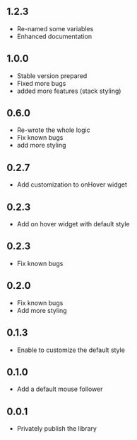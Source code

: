 ## 1.2.3
* Re-named some variables
* Enhanced documentation

## 1.0.0
* Stable version prepared
* Fixed more bugs
* added more features (stack styling)

## 0.6.0
* Re-wrote the whole logic
* Fix known bugs
* add more styling

## 0.2.7
* Add customization to onHover widget

## 0.2.3
* Add on hover widget with default style

## 0.2.3
* Fix known bugs

## 0.2.0
* Fix known bugs
* Add more styling

## 0.1.3
* Enable to customize the default style

## 0.1.0
* Add a default mouse follower

## 0.0.1
* Privately publish the library
